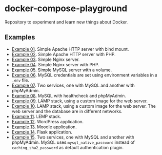 # docker-compose-playground

Repository to experiment and learn new things about Docker.

## Examples

- [Example 01](example-01-httpd). Simple Apache HTTP server with bind mount.
- [Example 02](example-02-php-apache). Simple Apache HTTP server with PHP.
- [Example 03](example-03-nginx). Simple Nginx server.
- [Example 04](example-04-nginx-php-fpm). Simple Nginx server with PHP.
- [Example 05](example-05-mysql). Simple MySQL server with a volume.
- [Example 06](example-06-mysql-env). MySQL credentials are set using environment variables in a `.env` file.
- [Example 07](example-07-mysql-phpmyadmin). Two services, one with MySQL and another with phpMyAdmin.
- [Example 08](example-08-healthcheck). MySQL with healthcheck and phpMyAdmin.
- [Example 09](example-09-lamp). LAMP stack, using a custom image for the web server.
- [Example 10](example-10-lamp-networks). LAMP stack, using a custom image for the web server. The web server and the database are in different networks.
- [Example 11](example-11-lemp). LEMP stack.
- [Example 12](example-12-wordpress). WordPress application.
- [Example 13](example-13-moodle). Moodle application.
- [Example 14](example-14-friendlyhello). Flask application.
- [Example 15](mysql-phpmyadmin-native_password). Two services, one with MySQL and another with phpMyAdmin. MySQL uses `mysql_native_password` instead of `caching_sha2_password` as default authentication plugin.